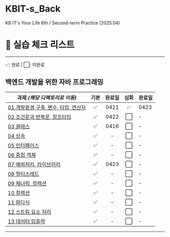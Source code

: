 # KBIT-s_Back
KB IT's Your Life 6th / Second-term Practice (2025.04)

# 📝 실습 체크 리스트

---

✅: 완료 | ⬜: 미완료

## 백엔드 개발을 위한 자바 프로그래밍

| 과제 _(해당 디렉토리로 이동)_             | 기본 | 완료일 | 심화 | 완료일 |
| ----------------------------------------- | :--: | :----: | :--: | ------ |
| [01 개발환경 구축, 변수, 타입, 연산자](#) |  ✅  |  0421  |  ✅  | 0423   |
| [02 조건문과 반복문, 참조타입](#)         |  ✅  |   0422    |  ⬜  | -      |
| [03 클래스](#)                            |  ✅  |   0416   |  ⬜  | -      |
| [04 상속](#)                              |  ✅  |   -    |  ⬜  | -      |
| [05 인터페이스](#)                        |  ✅  |   -    |  ⬜  | -      |
| [06 중첩 객체](#)                         |  ✅  |   -    |  ⬜  | -      |
| [07 예외처리, 라이브러리](#)              |  ✅  |   0423    |  ⬜  | -      |
| [08 멀티스레드](#)                        |  ✅  |   -    |  ⬜  | -      |
| [09 제너릭, 컬렉션](#)                    |  ✅ |   -    |  ⬜  | -      |
| [10 컬렉션](#)                            |  ✅  |   -    |  ⬜  | -      |
| [11 람다식](#)                            |  ✅  |   -    |  ⬜  | -      |
| [12 스트림 요소 처리](#)                  |  ✅  |   -    |  ⬜  | -      |
| [13 데이터 입출력](#)                     |  ✅  |   -    |  ⬜  | -      |

---
